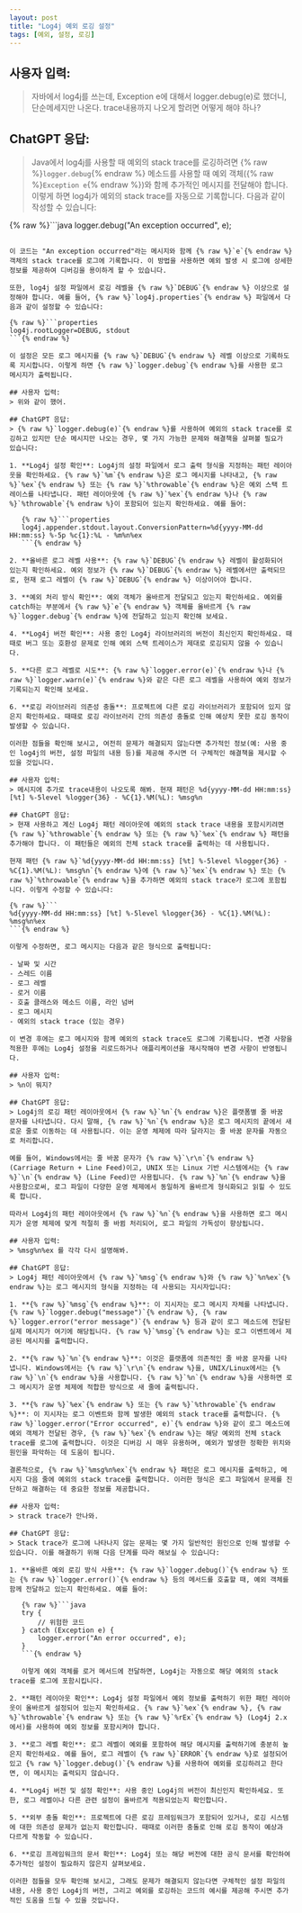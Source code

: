 ```yaml
---
layout: post
title: "Log4j 예외 로깅 설정"
tags: [예외, 설정, 로깅]
---
```


## 사용자 입력:
> 자바에서 log4j를 쓰는데,   Exception e에 대해서 logger.debug(e)로 했더니, 단순메세지만 나온다. trace내용까지 나오게 할려면 어떻게 해야 하나?

## ChatGPT 응답:
> Java에서 log4j를 사용할 때 예외의 stack trace를 로깅하려면 {% raw %}`logger.debug`{% endraw %} 메소드를 사용할 때 예외 객체({% raw %}`Exception e`{% endraw %})와 함께 추가적인 메시지를 전달해야 합니다. 이렇게 하면 log4j가 예외의 stack trace를 자동으로 기록합니다. 다음과 같이 작성할 수 있습니다:

{% raw %}```java
logger.debug("An exception occurred", e);
```{% endraw %}

이 코드는 "An exception occurred"라는 메시지와 함께 {% raw %}`e`{% endraw %} 객체의 stack trace를 로그에 기록합니다. 이 방법을 사용하면 예외 발생 시 로그에 상세한 정보를 제공하여 디버깅을 용이하게 할 수 있습니다.

또한, log4j 설정 파일에서 로깅 레벨을 {% raw %}`DEBUG`{% endraw %} 이상으로 설정해야 합니다. 예를 들어, {% raw %}`log4j.properties`{% endraw %} 파일에서 다음과 같이 설정할 수 있습니다:

{% raw %}```properties
log4j.rootLogger=DEBUG, stdout
```{% endraw %}

이 설정은 모든 로그 메시지를 {% raw %}`DEBUG`{% endraw %} 레벨 이상으로 기록하도록 지시합니다. 이렇게 하면 {% raw %}`logger.debug`{% endraw %}를 사용한 로그 메시지가 출력됩니다.

## 사용자 입력:
> 위와 같이 했어.

## ChatGPT 응답:
> {% raw %}`logger.debug(e)`{% endraw %}를 사용하여 예외의 stack trace를 로깅하고 있지만 단순 메시지만 나오는 경우, 몇 가지 가능한 문제와 해결책을 살펴볼 필요가 있습니다:

1. **Log4j 설정 확인**: Log4j의 설정 파일에서 로그 출력 형식을 지정하는 패턴 레이아웃을 확인하세요. {% raw %}`%m`{% endraw %}은 로그 메시지를 나타내고, {% raw %}`%ex`{% endraw %} 또는 {% raw %}`%throwable`{% endraw %}은 예외 스택 트레이스를 나타냅니다. 패턴 레이아웃에 {% raw %}`%ex`{% endraw %}나 {% raw %}`%throwable`{% endraw %}이 포함되어 있는지 확인하세요. 예를 들어:

   {% raw %}```properties
   log4j.appender.stdout.layout.ConversionPattern=%d{yyyy-MM-dd HH:mm:ss} %-5p %c{1}:%L - %m%n%ex
   ```{% endraw %}

2. **올바른 로그 레벨 사용**: {% raw %}`DEBUG`{% endraw %} 레벨이 활성화되어 있는지 확인하세요. 예외 정보가 {% raw %}`DEBUG`{% endraw %} 레벨에서만 출력되므로, 현재 로그 레벨이 {% raw %}`DEBUG`{% endraw %} 이상이어야 합니다.

3. **예외 처리 방식 확인**: 예외 객체가 올바르게 전달되고 있는지 확인하세요. 예외를 catch하는 부분에서 {% raw %}`e`{% endraw %} 객체를 올바르게 {% raw %}`logger.debug`{% endraw %}에 전달하고 있는지 확인해 보세요.

4. **Log4j 버전 확인**: 사용 중인 Log4j 라이브러리의 버전이 최신인지 확인하세요. 때때로 버그 또는 호환성 문제로 인해 예외 스택 트레이스가 제대로 로깅되지 않을 수 있습니다.

5. **다른 로그 레벨로 시도**: {% raw %}`logger.error(e)`{% endraw %}나 {% raw %}`logger.warn(e)`{% endraw %}와 같은 다른 로그 레벨을 사용하여 예외 정보가 기록되는지 확인해 보세요. 

6. **로깅 라이브러리 의존성 충돌**: 프로젝트에 다른 로깅 라이브러리가 포함되어 있지 않은지 확인하세요. 때때로 로깅 라이브러리 간의 의존성 충돌로 인해 예상치 못한 로깅 동작이 발생할 수 있습니다.

이러한 점들을 확인해 보시고, 여전히 문제가 해결되지 않는다면 추가적인 정보(예: 사용 중인 log4j의 버전, 설정 파일의 내용 등)를 제공해 주시면 더 구체적인 해결책을 제시할 수 있을 것입니다.

## 사용자 입력:
> 메시지에 추가로 trace내용이 나오도록 해봐. 현재 패턴은 %d{yyyy-MM-dd HH:mm:ss} [%t] %-5level %logger{36} - %C{1}.%M(%L): %msg%n

## ChatGPT 응답:
> 현재 사용하고 계신 Log4j 패턴 레이아웃에 예외의 stack trace 내용을 포함시키려면 {% raw %}`%throwable`{% endraw %} 또는 {% raw %}`%ex`{% endraw %} 패턴을 추가해야 합니다. 이 패턴들은 예외의 전체 stack trace를 출력하는 데 사용됩니다.

현재 패턴 {% raw %}`%d{yyyy-MM-dd HH:mm:ss} [%t] %-5level %logger{36} - %C{1}.%M(%L): %msg%n`{% endraw %}에 {% raw %}`%ex`{% endraw %} 또는 {% raw %}`%throwable`{% endraw %}을 추가하면 예외의 stack trace가 로그에 포함됩니다. 이렇게 수정할 수 있습니다:

{% raw %}```
%d{yyyy-MM-dd HH:mm:ss} [%t] %-5level %logger{36} - %C{1}.%M(%L): %msg%n%ex
```{% endraw %}

이렇게 수정하면, 로그 메시지는 다음과 같은 형식으로 출력됩니다:

- 날짜 및 시간
- 스레드 이름
- 로그 레벨
- 로거 이름
- 호출 클래스와 메소드 이름, 라인 넘버
- 로그 메시지
- 예외의 stack trace (있는 경우)

이 변경 후에는 로그 메시지와 함께 예외의 stack trace도 로그에 기록됩니다. 변경 사항을 적용한 후에는 Log4j 설정을 리로드하거나 애플리케이션을 재시작해야 변경 사항이 반영됩니다.

## 사용자 입력:
> %n이 뭐지?

## ChatGPT 응답:
> Log4j의 로깅 패턴 레이아웃에서 {% raw %}`%n`{% endraw %}은 플랫폼별 줄 바꿈 문자를 나타냅니다. 다시 말해, {% raw %}`%n`{% endraw %}은 로그 메시지의 끝에서 새로운 줄로 이동하는 데 사용됩니다. 이는 운영 체제에 따라 달라지는 줄 바꿈 문자를 자동으로 처리합니다.

예를 들어, Windows에서는 줄 바꿈 문자가 {% raw %}`\r\n`{% endraw %} (Carriage Return + Line Feed)이고, UNIX 또는 Linux 기반 시스템에서는 {% raw %}`\n`{% endraw %} (Line Feed)만 사용됩니다. {% raw %}`%n`{% endraw %}을 사용함으로써, 로그 파일이 다양한 운영 체제에서 동일하게 올바르게 형식화되고 읽힐 수 있도록 합니다.

따라서 Log4j의 패턴 레이아웃에서 {% raw %}`%n`{% endraw %}을 사용하면 로그 메시지가 운영 체제에 맞게 적절히 줄 바뀜 처리되어, 로그 파일의 가독성이 향상됩니다.

## 사용자 입력:
> %msg%n%ex 를 각각 다시 설명해봐.

## ChatGPT 응답:
> Log4j 패턴 레이아웃에서 {% raw %}`%msg`{% endraw %}와 {% raw %}`%n%ex`{% endraw %}는 로그 메시지의 형식을 지정하는 데 사용되는 지시자입니다:

1. **{% raw %}`%msg`{% endraw %}**: 이 지시자는 로그 메시지 자체를 나타냅니다. {% raw %}`logger.debug("message")`{% endraw %}, {% raw %}`logger.error("error message")`{% endraw %} 등과 같이 로그 메소드에 전달된 실제 메시지가 여기에 해당됩니다. {% raw %}`%msg`{% endraw %}는 로그 이벤트에서 제공된 메시지를 출력합니다.

2. **{% raw %}`%n`{% endraw %}**: 이것은 플랫폼에 의존적인 줄 바꿈 문자를 나타냅니다. Windows에서는 {% raw %}`\r\n`{% endraw %}을, UNIX/Linux에서는 {% raw %}`\n`{% endraw %}을 사용합니다. {% raw %}`%n`{% endraw %}을 사용하면 로그 메시지가 운영 체제에 적합한 방식으로 새 줄에 출력됩니다.

3. **{% raw %}`%ex`{% endraw %} 또는 {% raw %}`%throwable`{% endraw %}**: 이 지시자는 로그 이벤트와 함께 발생한 예외의 stack trace를 출력합니다. {% raw %}`logger.error("Error occurred", e)`{% endraw %}와 같이 로그 메소드에 예외 객체가 전달된 경우, {% raw %}`%ex`{% endraw %}는 해당 예외의 전체 stack trace를 로그에 출력합니다. 이것은 디버깅 시 매우 유용하며, 예외가 발생한 정확한 위치와 원인을 파악하는 데 도움이 됩니다.

결론적으로, {% raw %}`%msg%n%ex`{% endraw %} 패턴은 로그 메시지를 출력하고, 메시지 다음 줄에 예외의 stack trace를 출력합니다. 이러한 형식은 로그 파일에서 문제를 진단하고 해결하는 데 중요한 정보를 제공합니다.

## 사용자 입력:
> strack trace가 안나와.

## ChatGPT 응답:
> Stack trace가 로그에 나타나지 않는 문제는 몇 가지 일반적인 원인으로 인해 발생할 수 있습니다. 이를 해결하기 위해 다음 단계를 따라 해보실 수 있습니다:

1. **올바른 예외 로깅 방식 사용**: {% raw %}`logger.debug()`{% endraw %} 또는 {% raw %}`logger.error()`{% endraw %} 등의 메서드를 호출할 때, 예외 객체를 함께 전달하고 있는지 확인하세요. 예를 들어:

   {% raw %}```java
   try {
       // 위험한 코드
   } catch (Exception e) {
       logger.error("An error occurred", e);
   }
   ```{% endraw %}

   이렇게 예외 객체를 로거 메서드에 전달하면, Log4j는 자동으로 해당 예외의 stack trace를 로그에 포함시킵니다.

2. **패턴 레이아웃 확인**: Log4j 설정 파일에서 예외 정보를 출력하기 위한 패턴 레이아웃이 올바르게 설정되어 있는지 확인하세요. {% raw %}`%ex`{% endraw %}, {% raw %}`%throwable`{% endraw %} 또는 {% raw %}`%rEx`{% endraw %} (Log4j 2.x에서)를 사용하여 예외 정보를 포함시켜야 합니다.

3. **로그 레벨 확인**: 로그 레벨이 예외를 포함하여 해당 메시지를 출력하기에 충분히 높은지 확인하세요. 예를 들어, 로그 레벨이 {% raw %}`ERROR`{% endraw %}로 설정되어 있고 {% raw %}`logger.debug()`{% endraw %}를 사용하여 예외를 로깅하려고 한다면, 이 메시지는 출력되지 않습니다.

4. **Log4j 버전 및 설정 확인**: 사용 중인 Log4j의 버전이 최신인지 확인하세요. 또한, 로그 레벨이나 다른 관련 설정이 올바르게 적용되었는지 확인합니다.

5. **외부 충돌 확인**: 프로젝트에 다른 로깅 프레임워크가 포함되어 있거나, 로깅 시스템에 대한 의존성 문제가 없는지 확인합니다. 때때로 이러한 충돌로 인해 로깅 동작이 예상과 다르게 작동할 수 있습니다.

6. **로깅 프레임워크의 문서 확인**: Log4j 또는 해당 버전에 대한 공식 문서를 확인하여 추가적인 설정이 필요하지 않은지 살펴보세요.

이러한 점들을 모두 확인해 보시고, 그래도 문제가 해결되지 않는다면 구체적인 설정 파일의 내용, 사용 중인 Log4j의 버전, 그리고 예외를 로깅하는 코드의 예시를 제공해 주시면 추가적인 도움을 드릴 수 있을 것입니다.

